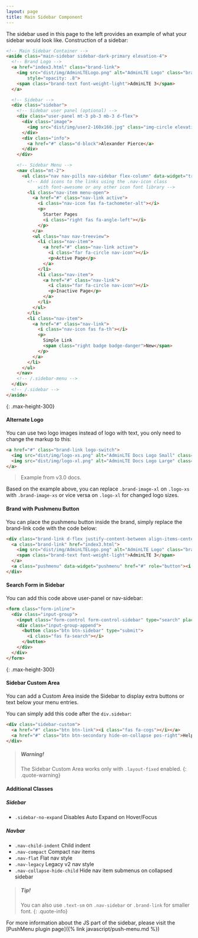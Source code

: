 ```yaml
---
layout: page
title: Main Sidebar Component
---
```


The sidebar used in this page to the left provides an example of what your sidebar would look like. Construction of a sidebar: 

```html
<!-- Main Sidebar Container -->
<aside class="main-sidebar sidebar-dark-primary elevation-4">
  <!-- Brand Logo -->
  <a href="index3.html" class="brand-link">
    <img src="dist/img/AdminLTELogo.png" alt="AdminLTE Logo" class="brand-image img-circle elevation-3"
        style="opacity: .8">
    <span class="brand-text font-weight-light">AdminLTE 3</span>
  </a>

  <!-- Sidebar -->
  <div class="sidebar">
    <!-- Sidebar user panel (optional) -->
    <div class="user-panel mt-3 pb-3 mb-3 d-flex">
      <div class="image">
        <img src="dist/img/user2-160x160.jpg" class="img-circle elevation-2" alt="User Image">
      </div>
      <div class="info">
        <a href="#" class="d-block">Alexander Pierce</a>
      </div>
    </div>

    <!-- Sidebar Menu -->
    <nav class="mt-2">
      <ul class="nav nav-pills nav-sidebar flex-column" data-widget="treeview" role="menu">
        <!-- Add icons to the links using the .nav-icon class
            with font-awesome or any other icon font library -->
        <li class="nav-item menu-open">
          <a href="#" class="nav-link active">
            <i class="nav-icon fas fa-tachometer-alt"></i>
            <p>
              Starter Pages
              <i class="right fas fa-angle-left"></i>
            </p>
          </a>
          <ul class="nav nav-treeview">
            <li class="nav-item">
              <a href="#" class="nav-link active">
                <i class="far fa-circle nav-icon"></i>
                <p>Active Page</p>
              </a>
            </li>
            <li class="nav-item">
              <a href="#" class="nav-link">
                <i class="far fa-circle nav-icon"></i>
                <p>Inactive Page</p>
              </a>
            </li>
          </ul>
        </li>
        <li class="nav-item">
          <a href="#" class="nav-link">
            <i class="nav-icon fas fa-th"></i>
            <p>
              Simple Link
              <span class="right badge badge-danger">New</span>
            </p>
          </a>
        </li>
      </ul>
    </nav>
    <!-- /.sidebar-menu -->
  </div>
  <!-- /.sidebar -->
</aside>
```
{: .max-height-300}


#### Alternate Logo

You can use two logo images instead of logo with text, you only need to change the markup to this:

```html
<a href="#" class="brand-link logo-switch">
  <img src="dist/img/logo-xs.png" alt="AdminLTE Docs Logo Small" class="brand-image-xl logo-xs">
  <img src="dist/img/logo-xl.png" alt="AdminLTE Docs Logo Large" class="brand-image-xs logo-xl" style="left: 12px">
</a>
```
> Example from v3.0 docs.

Based on the example above, you can replace `.brand-image-xl` on `.logo-xs` with `.brand-image-xs` or vice versa on `.logo-xl` for changed logo sizes.

#### Brand with Pushmenu Button

You can place the pushmenu button inside the brand, simply replace the brand-link code with the code below:

```html
<div class="brand-link d-flex justify-content-between align-items-center">
  <a class="brand-link" href="index3.html">
    <img src="dist/img/AdminLTELogo.png" alt="AdminLTE Logo" class="brand-image img-circle elevation-3">
    <span class="brand-text font-weight-light">AdminLTE 3</span>
  </a>
  <a class="pushmenu" data-widget="pushmenu" href="#" role="button"><i class="fas fa-bars"></i></a>
</div>
```

#### Search Form in Sidebar

You can add this code above user-panel or nav-sidebar:

```html
<form class="form-inline">
  <div class="input-group">
    <input class="form-control form-control-sidebar" type="search" placeholder="Search" aria-label="Search">
    <div class="input-group-append">
      <button class="btn btn-sidebar" type="submit">
        <i class="fas fa-search"></i>
      </button>
    </div>
  </div>
</form>
```
{: .max-height-300}


#### Sidebar Custom Area

You can add a Custom Area inside the Sidebar to display extra buttons or text below your menu entries.

You can simply add this code after the `div.sidebar`:

```html
<div class="sidebar-custom">
  <a href="#" class="btn btn-link"><i class="fas fa-cogs"></i></a>
  <a href="#" class="btn btn-secondary hide-on-collapse pos-right">Help</a>
</div>
```

> ##### Warning!
> The Sidebar Custom Area works only with `.layout-fixed` enabled.
{: .quote-warning}


#### Additional Classes

##### Sidebar

- `.sidebar-no-expand` Disables Auto Expand on Hover/Focus

##### Navbar

- `.nav-child-indent` Child indent
- `.nav-compact` Compact nav items
- `.nav-flat` Flat nav style
- `.nav-legacy` Legacy v2 nav style
- `.nav-collapse-hide-child` Hide nav item submenus on collapsed sidebar


> ##### Tip!
> You can also use `.text-sm` on `.nav-sidebar` or `.brand-link` for smaller font.
{: .quote-info}

For more information about the JS part of the sidebar, please visit the [PushMenu plugin page]({% link javascript/push-menu.md %})
